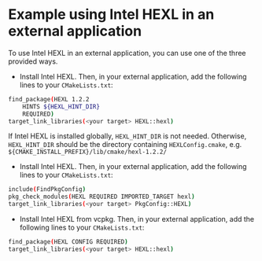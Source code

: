 # Example using Intel HEXL in an external application

To use Intel HEXL in an external application, you can use one of the three provided ways.

* Install Intel HEXL. Then, in your external application, add the following lines to your `CMakeLists.txt`:

```bash
find_package(HEXL 1.2.2
    HINTS ${HEXL_HINT_DIR}
    REQUIRED)
target_link_libraries(<your target> HEXL::hexl)
```
If Intel HEXL is installed globally, `HEXL_HINT_DIR` is not needed. Otherwise, `HEXL_HINT_DIR` should be the directory containing  `HEXLConfig.cmake`, e.g. `${CMAKE_INSTALL_PREFIX}/lib/cmake/hexl-1.2.2/`

* Install Intel HEXL. Then, in your external application, add the following lines to your `CMakeLists.txt`:

```bash
include(FindPkgConfig)
pkg_check_modules(HEXL REQUIRED IMPORTED_TARGET hexl)
target_link_libraries(<your target> PkgConfig::HEXL)
```

* Install Intel HEXL from vcpkg. Then, in your external application, add the following lines to your `CMakeLists.txt`:

```bash
find_package(HEXL CONFIG REQUIRED)
target_link_libraries(<your target> HEXL::hexl)
```
